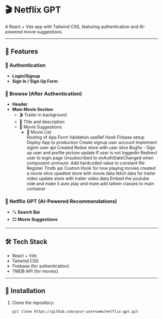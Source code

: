 # 🎬 Netflix GPT

A React + Vite app with Tailwind CSS, featuring authentication and AI-powered movie suggestions.

---

## 🚀 Features

### 🔑 Authentication  
- **Login/Signup**  
- **Sign In / Sign Up Form**  

### 🎥 Browse (After Authentication)  
- **Header**  
- **Main Movie Section**  
  - 🎬 Trailer in background  
  - 📝 Title and description  
  - 📌 Movie Suggestions  
    - 📜 Movie List  
  Routing of App
  Form Validation
  useRef Hook
  Firbase setup
  Deploy App to production
  Create signup user account
  Implement signin user api
  Created Redux store with user slice
  Bugfix - Sign up user and profile picture update
  If user is not loggedin Redirect user to login page
  Unsubscribed to onAuthStateChanged when component unmount.
  Add hardcoded value to constant file
  Register Tmdb api
  Custom Hook for now playing movies
  created a movie slice
  upadted store with movie data
  fetch data for trailer video
  update store with trailer video data
  Embed the youtube vide and make it auto play and mute
  add tailwin classes to main container 
### 🤖 Netflix GPT (AI-Powered Recommendations)  
- 🔍 **Search Bar**  
- 🎞️ **Movie Suggestions**  

---

## 🛠️ Tech Stack  
- React + Vite  
- Tailwind CSS  
- Firebase (for authentication)  
- TMDB API (for movies)  

---

## 📌 Installation  
1. Clone the repository:  
   ```sh
   git clone https://github.com/your-username/netflix-gpt.git

